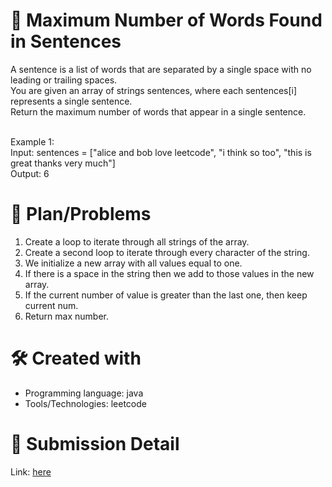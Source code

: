
# 💼 Maximum Number of Words Found in Sentences<a name="about-project"></a>
A sentence is a list of words that are separated by a single space with no leading or trailing spaces.
<br>
You are given an array of strings sentences, where each sentences[i] represents a single sentence.
<br>
Return the maximum number of words that appear in a single sentence.
<br><br>

Example 1:
<br>
Input: sentences = ["alice and bob love leetcode", "i think so too", "this is great thanks very much"]<br>
Output: 6

# 📜 Plan/Problems
1. Create a loop to iterate through all strings of the array.
2. Create a second loop to iterate through every character of the string.
3. We initialize a new array with all values equal to one.
4. If there is a space in the string then we add to those values in the new array.
5. If the current number of value is greater than the last one, then keep current num.
6. Return max number.


# 🛠 Created with
- Programming language: java
- Tools/Technologies: leetcode

# 💎 Submission Detail
Link: [here](https://leetcode.com/submissions/detail/1120798448/)
